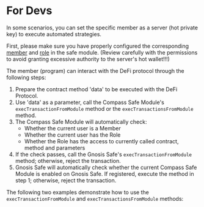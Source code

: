 # For Devs

In some scenarios, you can set the specific member as a server (hot private key) to execute automated strategies.&#x20;

First, please make sure you have properly configured the corresponding [member](../set-member.md) and [role](../set-role.md) in the safe module. (Review carefully with the permissions to avoid granting excessive authority to the server's hot wallet!!!)&#x20;

The member (program) can interact with the DeFi protocol through the following steps:

1. Prepare the contract method 'data' to be executed with the DeFi Protocol.
2. Use 'data' as a parameter, call the Compass Safe Module's `execTransactionFromModule` method or the `execTransactionsFromModule` method.
3. The Compass Safe Module will automatically check:
   * Whether the current user is a Member
   * Whether the current user has the Role
   * Whether the Role has the access to currently called contract, method and parameters
4. If the check passes, call the Gnosis Safe's `execTransactionFromModule` method; otherwise, reject the transaction.
5. Gnosis Safe will automatically check whether the current Compass Safe Module is enabled on Gnosis Safe. If registered, execute the method in step 1; otherwise, reject the transaction.

The following two examples demonstrate how to use the `execTransactionFromModule` and `execTransactionsFromModule` methods:
